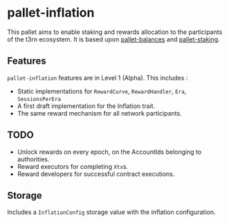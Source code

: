 # pallet-inflation

This pallet aims to enable staking and rewards allocation to the participants of the t3rn ecosystem.
It is based upon [pallet-balances](https://docs.rs/pallet-balances/latest/pallet_balances/) and 
[pallet-staking](https://docs.rs/pallet-staking/3.0.0/pallet_staking/).

## Features

`pallet-inflation` features are in Level 1 (Alpha). This includes :

- Static implementations for `RewardCurve`, `RewardHandler`, `Era`, `SessionsPerEra`
- A first draft implementation for the Inflation trait.
- The same reward mechanism for all network participants.

## TODO
- Unlock rewards on every epoch, on the AccountIds belonging to authorities.
- Reward executors for completing `Xtx`s.
- Reward developers for successful contract executions.

## Storage

Includes a `InflationConfig` storage value with the inflation configuration.
